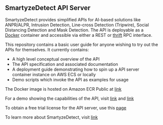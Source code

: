 ## SmartyzeDetect API Server

SmartyzeDetect provides simplified APIs for AI-based solutions like ANPR/ALPR, Intrusion Detection, Line-cross Detection (Tripwire), Social Distancing Detection and Mask Detection. The API is deployable as a [Docker](https://www.docker.com/) container and accessible via either a REST or [thrift](https://thrift.apache.org/) RPC interface.

This repository contains a basic user guide for anyone wishing to try out the APIs for themselves. It currently contains:
  - A high level conceptual overview of the API
  - The API specification and associated documentation
  - A deployment guide demonstrating how to spin up a API server container instance on AWS ECS or locally
  - Demo scripts which invoke the API as examples for usage

The Docker image is hosted on Amazon ECR Public at [link](https://gallery.ecr.aws/smartyzedetect/ml/sd-apiserver)

For a demo showing the capabilities of the API, visit [link](https://youtu.be/zlnMdlDxsyQ) and [link](https://youtu.be/4V39G3015fc) 

To obtain a free trial license for the API server, use this [page](https://www.smartyzedetect.com/pages/sdkfreetrial)

To learn more about SmartyzeDetect, visit [link](https://www.smartyzedetect.com)

